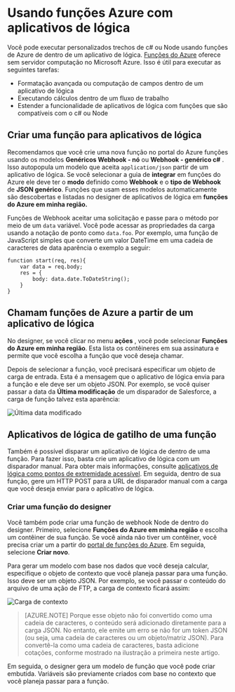 <properties
   pageTitle="Usando funções Azure com aplicativos de lógica | Microsoft Azure"
   description="Veja como usar funções do Azure com os aplicativos de lógica"
   services="logic-apps,functions"
   documentationCenter=".net,nodejs,java"
   authors="jeffhollan"
   manager="dwrede"
   editor=""/>

<tags
   ms.service="logic-apps"
   ms.devlang="multiple"
   ms.topic="article"
   ms.tgt_pltfrm="na"
   ms.workload="integration"
   ms.date="10/18/2016"
   ms.author="jehollan"/>

# <a name="using-azure-functions-with-logic-apps"></a>Usando funções Azure com aplicativos de lógica

Você pode executar personalizados trechos de c# ou Node usando funções de Azure de dentro de um aplicativo de lógica.  [Funções do Azure](../azure-functions/functions-overview.md) oferece sem servidor computação no Microsoft Azure. Isso é útil para executar as seguintes tarefas:

* Formatação avançada ou computação de campos dentro de um aplicativo de lógica
* Executando cálculos dentro de um fluxo de trabalho
* Estender a funcionalidade de aplicativos de lógica com funções que são compatíveis com o c# ou Node

## <a name="create-a-function-for-logic-apps"></a>Criar uma função para aplicativos de lógica

Recomendamos que você crie uma nova função no portal do Azure funções usando os modelos **Genéricos Webhook - nó** ou **Webhook - genérico c#** . Isso autopopula um modelo que aceita `application/json` partir de um aplicativo de lógica.  Se você selecionar a guia de **integrar** em funções do Azure ele deve ter o **modo** definido como **Webhook** e o **tipo de Webhook** de **JSON genérico**.  Funções que usam esses modelos automaticamente são descobertas e listadas no designer de aplicativos de lógica em **funções do Azure em minha região.**

Funções de Webhook aceitar uma solicitação e passe para o método por meio de um `data` variável. Você pode acessar as propriedades da carga usando a notação de ponto como `data.foo`.  Por exemplo, uma função de JavaScript simples que converte um valor DateTime em uma cadeia de caracteres de data aparência o exemplo a seguir:

```
function start(req, res){
    var data = req.body;
    res = {
        body: data.date.ToDateString();
    }
}
```

## <a name="call-azure-functions-from-a-logic-app"></a>Chamam funções de Azure a partir de um aplicativo de lógica

No designer, se você clicar no menu **ações** , você pode selecionar **Funções do Azure em minha região**.  Esta lista os contêineres em sua assinatura e permite que você escolha a função que você deseja chamar.  

Depois de selecionar a função, você precisará especificar um objeto de carga de entrada. Esta é a mensagem que o aplicativo de lógica envia para a função e ele deve ser um objeto JSON. Por exemplo, se você quiser passar a data da **Última modificação** de um disparador de Salesforce, a carga de função talvez esta aparência:

![Última data modificado][1]

## <a name="trigger-logic-apps-from-a-function"></a>Aplicativos de lógica de gatilho de uma função

Também é possível disparar um aplicativo de lógica de dentro de uma função.  Para fazer isso, basta crie um aplicativo de lógica com um disparador manual. Para obter mais informações, consulte [aplicativos de lógica como pontos de extremidade acessível](app-service-logic-http-endpoint.md).  Em seguida, dentro de sua função, gere um HTTP POST para a URL de disparador manual com a carga que você deseja enviar para o aplicativo de lógica.

### <a name="create-a-function-from-the-designer"></a>Criar uma função do designer

Você também pode criar uma função de webhook Node de dentro do designer. Primeiro, selecione **Funções do Azure em minha região** e escolha um contêiner de sua função.  Se você ainda não tiver um contêiner, você precisa criar um a partir do [portal de funções do Azure](https://functions.azure.com/signin). Em seguida, selecione **Criar novo**.  

Para gerar um modelo com base nos dados que você deseja calcular, especifique o objeto de contexto que você planeja passar para uma função. Isso deve ser um objeto JSON. Por exemplo, se você passar o conteúdo do arquivo de uma ação de FTP, a carga de contexto ficará assim:

![Carga de contexto][2]

>[AZURE.NOTE] Porque esse objeto não foi convertido como uma cadeia de caracteres, o conteúdo será adicionado diretamente para a carga JSON. No entanto, ele emite um erro se não for um token JSON (ou seja, uma cadeia de caracteres ou um objeto/matriz JSON). Para convertê-la como uma cadeia de caracteres, basta adicione cotações, conforme mostrado na ilustração a primeira neste artigo.

Em seguida, o designer gera um modelo de função que você pode criar embutida. Variáveis são previamente criados com base no contexto que você planeja passar para a função.




<!--Image references-->
[1]: ./media/app-service-logic-azure-functions/callFunction.png
[2]: ./media/app-service-logic-azure-functions/createFunction.png
